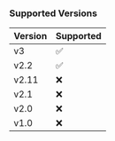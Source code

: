 ### Supported Versions

| Version | Supported          |
| ------- | ------------------ |
| v3      | :white_check_mark: |
| v2.2    | :white_check_mark: |
| v2.11   | :x:                |
| v2.1    | :x:                |
| v2.0    | :x:                |
| v1.0    | :x:                |
